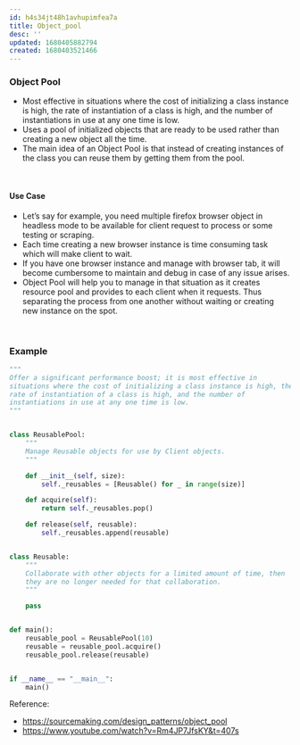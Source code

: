 ```yaml
---
id: h4s34jt48h1avhupimfea7a
title: Object_pool
desc: ''
updated: 1680405882794
created: 1680403521466
---
```



### Object Pool 
- Most effective in situations where the cost of initializing a class instance is high, the rate of instantiation of a class is high, and the number of instantiations in use at any one time is low.
- Uses a pool of initialized objects that are ready to be used rather than creating a new object all the time. 
- The main idea of an Object Pool is that instead of creating instances of the class you can reuse them by getting them from the pool.

<br>

#### Use Case
- Let’s say for example, you need multiple firefox browser object in headless mode to be available for client request to process or some testing or scraping.
- Each time creating a new browser instance is time consuming task which will make client to wait.
- If you have one browser instance and manage with browser tab, it will become cumbersome to maintain and debug in case of any issue arises.
- Object Pool will help you to manage in that situation as it creates resource pool and provides to each client when it requests. Thus separating the process from one another without waiting or creating new instance on the spot.

<br>

### Example

``` python
"""
Offer a significant performance boost; it is most effective in
situations where the cost of initializing a class instance is high, the
rate of instantiation of a class is high, and the number of
instantiations in use at any one time is low.
"""


class ReusablePool:
    """
    Manage Reusable objects for use by Client objects.
    """

    def __init__(self, size):
        self._reusables = [Reusable() for _ in range(size)]

    def acquire(self):
        return self._reusables.pop()

    def release(self, reusable):
        self._reusables.append(reusable)


class Reusable:
    """
    Collaborate with other objects for a limited amount of time, then
    they are no longer needed for that collaboration.
    """

    pass


def main():
    reusable_pool = ReusablePool(10)
    reusable = reusable_pool.acquire()
    reusable_pool.release(reusable)


if __name__ == "__main__":
    main()
```

Reference:
- https://sourcemaking.com/design_patterns/object_pool
- https://www.youtube.com/watch?v=Rm4JP7JfsKY&t=407s